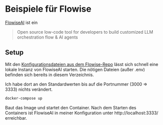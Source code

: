 # Beispiele für Flowise

[FlowiseAI](https://flowiseai.com/) ist ein

> Open source low-code tool for developers to build customized LLM orchestration flow & AI agents

## Setup

Mit den [Konfigurationsdateien aus dem Flowise-Repo](https://github.com/FlowiseAI/Flowise/tree/main/docker) lässt sich schnell eine lokale Instanz von FlowiseAI starten. Die nötigen Dateien (außer .env) befinden sich bereits in diesem Verzeichnis. 

Ich habe dort an den Standardwerten bis auf die Portnummer (3000 => 3333) nichts verändert.

```bash
docker-compose up
```

Baut das Image und startet den Container. Nach dem Starten des Containers ist FlowiseAI in meiner Konfiguration unter http://localhost:3333/ erreichbar. 